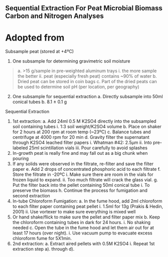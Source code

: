 Sequential Extraction For Peat Microbial Biomass Carbon and Nitrogen Analyses
--------------
Adopted from 
=========

Subsample peat (stored at +4ºC)
1.	One subsample for determining gravimetric soil moisture 
>a.	\>15 g/sample in pre-weighted aluminum trays
i.	the more sample the better
ii.	peat (especially fresh peat) contains ~90% of water
b.	Dried peat can be stored in coin bags 
c.	Part of the dried peats can be used to determine soil pH (per location, per geography)
2.	One subsample for sequential extraction
a.	Directly subsample into 50ml conical tubes
b.	8.1 ± 0.1 g 

Sequential Extraction
1.	1st extraction:
a.	Add 24ml 0.5 M K2SO4 directly into the subsampled soil containing tubes
i.	1:3 soil weight/K2SO4 volume
b.	Place on shaker for 2 hours at 200 rpm at room temp (~23ºC)
c.	Balance tubes and centrifuge at 4000 rpm for 20 min 
d.	Gravity filter the supernatant through K2SO4 leached filter papers
i.	Whatman #42: 2.5μm
ii.	Into pre-labeled 25ml scintillation vials
iii.	Pour carefully to avoid splashes
1.	In-growth peat is really fine and may fall out as a big chunk when pouring
2.	If any solids were observed in the filtrate, re-filter and save the filter paper
e.	Add 2 drops of concentrated phosphoric acid to each filtrate
f.	Store the filtrate in -20ºC
i.	Make sure there are room in the vials for frozen liquid to expand.
ii.	Too much filtrate will crack the glass vial. 
g.	Put the filter back into the pellet containing 50ml conical tube
i.	To preserve the biomass
h.	Continue the process for fumigation and second extraction
2.	In-tube Chloroform Fumigation:
a.	In the fume hood, add 2ml chloroform to each filter paper containing peat pellet 
i.	1.5ml for 13g (Prakis & Hedin, 2001)
ii.	Use vortexer to make sure everything is mixed well
1.	Or hand shake/flick to make sure the pellet and filter paper mix
b.	Keep the chloroform containing tubes in dark for 24 hours. 
i.	No shaking needed
c.	Open the tube in the fume hood and let them air out for at least 17 hours (over night). 
i.	Use vacuum pump to evacuate excess chloroform fume for 5X1min. 
3.	2nd extraction:
a.	Extract aired pellets with 0.5M K2SO4
i.	Repeat 1st extraction step a). through d). 


